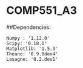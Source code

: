 # COMP551_A3
##Dependencies:
```
Numpy : '1.12.0'
Scipy: '0.18.1'
Matplotlib: '1.5.3'
Theano: '0.9.0dev4'
Lasagne: '0.2.dev1'
```

